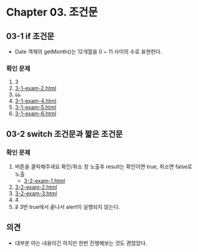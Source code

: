 # Chapter 03. 조건문

## 03-1 if 조건문

* Date 객체의 getMonth()는 12개월을 0 ~ 11 사이의 수로 표현한다.



### 확인 문제

1. 3
2. [3-1-exam-2.html](3-1-exam-2.html)
3. `&&`
4. [3-1-exam-4.html](3-1-exam-4.html)
5. [3-1-exam-5.html](3-1-exam-5.html)
6. [3-1-exam-6.html](3-1-exam-6.html)





## 03-2 switch 조건문과 짧은 조건문



### 확인 문제

1. 버튼을 클릭해주세요 확인/취소 창 노출후 result는 확인이면 true, 취소면 false로 노출
   * [3-2-exam-1.html](3-2-exam-1.html)
2. [3-2-exam-2.html](3-2-exam-2.html)
3. [3-2-exam-3.html](3-2-exam-3.html)
4. 4
5. ~~2~~  3번 true에서 끝나서 alert이 실행되지 않는다.



## 의견

* 대부분 아는 내용이긴 하지만 한번 진행해보는 것도 괜찮았다.

